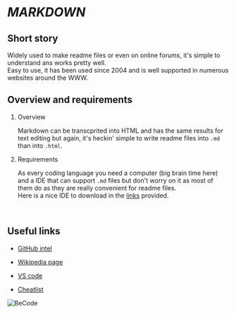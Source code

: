 # *MARKDOWN*


## Short story

Widely used to make readme files or even on online forums, it's simple to understand ans works pretty well.  
Easy to use, it has been used since 2004 and is well supported in numerous websites around the WWW.<br/>

## Overview and requirements
1. Overview
   
   Markdown can be transcprited into HTML and has the same results for text editing but again, it's heckin' simple to write readme files into `.md` than into `.html`. 

2. Requirements
   
   As every coding language you need a computer (big brain time here) and a IDE that can support `.md` files but don't worry on it as most of them do as they are really convenient for readme files.  
   Here is a nice IDE to download in the [links](#useful-links) provided.

<br/>

## Useful links 

* [GitHub intel](https://github.com/adam-p/markdown-here/wiki/Markdown-Cheatsheet)

* [Wikipedia page](https://en.wikipedia.org/wiki/Markdown)

* [VS code](https://code.visualstudio.com/)

* [Cheatlist](https://www.youtube.com/watch?v=dQw4w9WgXcQ)


 ![BeCode](https://becode.org/app/uploads/2020/03/bc_mailsign_seal.png)
 